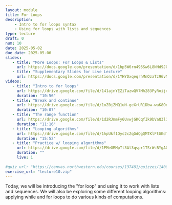 ```yaml
---
layout: module
title: For Loops
description:
    - Intro to for loops syntax
    - Using for loops with lists and sequences
type: lecture
draft: 0
num: 10
date: 2025-05-02
due_date: 2025-05-06
slides: 
   - title: "More Loops: For Loops & Lists"
     url: https://docs.google.com/presentation/d/1hp5W6rn495Sw6L8NHd9JOubsWByIUHom/edit?usp=sharing&ouid=117551212520532352302&rtpof=true&sd=true
   - title: "Supplementary Slides for Live Lecture"
     url: https://docs.google.com/presentation/d/1YHYDxqeqrhMnQzaTz96vMKUvxM-UdjwW/edit?usp=sharing&ouid=117551212520532352302&rtpof=true&sd=true
videos:
   - title: "Intro to for loops"
     url: https://drive.google.com/file/d/141ajnYEZiTazwQV7Mh283PyRoijxhT_o/view?usp=sharing
     duration: "10:56"
   - title: "Break and continue"
     url: https://drive.google.com/file/d/1oZ0jZMQ1uH-geXrUR1Dbw-waK8Oxwgl2/view?usp=sharing
     duration: "10:07"
   - title: "The range function"
     url: https://drive.google.com/file/d/1d2RJmmFy6UvwjGKCqfIk9bVaQ3l16HqD/view?usp=sharing
     duration: "11:16"
   - title: "Looping algorithms"
     url: https://drive.google.com/file/d/1hpUkf1Oyc2cZqGdQgQMTKlFtGKdT_IlR/view?usp=sharing
     duration: "15:52"
   - title: "Practice w/ looping algorithms"
     url: https://drive.google.com/file/d/1PMeGRMpTt3Al3qspr1TSrWsBYgAOILob/view?usp=drivesdk
     duration: ""
     live: 1
     
#quiz_url: "https://canvas.northwestern.edu/courses/137481/quizzes/140098"
exercise_url: "lecture10.zip"
---
```


Today, we will be introducing the "for loop" and using it to work with lists and sequences. We will also be exploring some different looping algorithms: applying while and for loops to do various kinds of computations.
